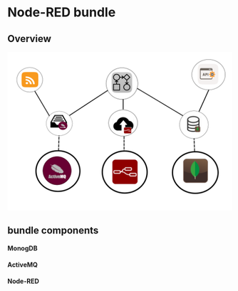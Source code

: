 # Node-RED bundle

## Overview
![schema](https://github.com/tengu-team/bundle-node-red/blob/master/schema.png?raw=true)

## bundle components

#### MonogDB

#### ActiveMQ

#### Node-RED
